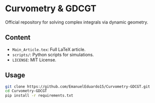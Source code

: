 # Curvometry & GDCGT  
Official repository for solving complex integrals via dynamic geometry.  

## Content  
- `Main_Article.tex`: Full LaTeX article.  
- `scripts/`: Python scripts for simulations.  
- `LICENSE`: MIT License.  

## Usage  
```bash
git clone https://github.com/EmanuelEduardo15/Curvometry-GDCGT.git
cd Curvometry-GDCGT
pip install -r requirements.txt
